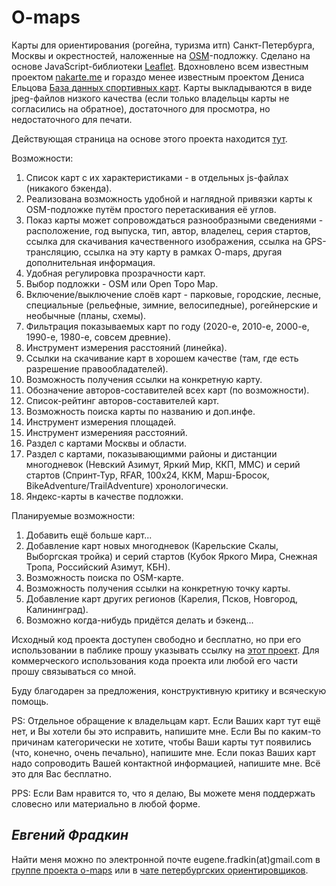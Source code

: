 # O-maps
Карты для ориентирования (рогейна, туризма итп) Санкт-Петербурга, Москвы и окрестностей, наложенные на [OSM](https://www.openstreetmap.org/)-подложку.
Сделано на основе JavaScript-библиотеки [Leaflet](https://leafletjs.com/). 
Вдохновлено всем известным проектом [nakarte.me](https://nakarte.me) и гораздо менее известным проектом Дениса Ельцова [База данных спортивных карт](http://www.northernwind.spb.ru/mapbase/online/).
Карты выкладываются в виде jpeg-файлов низкого качества (если только владельцы карты не согласились на обратное), достаточного для просмотра, но недостаточного для печати.

Действующая страница на основе этого проекта находится [тут](https://o-maps.spb.ru/).

Возможности:
1. Список карт с их характеристиками - в отдельных js-файлах (никакого бэкенда).
2. Реализована возможность удобной и наглядной привязки карты к OSM-подложке путём простого перетаскивания её углов.
3. Показ карты может сопровождаться разнообразными сведениями - расположение, год выпуска, тип, автор, владелец, серия стартов, ссылка для скачивания качественного изображения, ссылка на GPS-трансляцию, ссылка на эту карту в рамках O-maps, другая дополнительная информация.
4. Удобная регулировка прозрачности карт.
5. Выбор подложки - OSM или Open Topo Map.
6. Включение/выключение слоёв карт - парковые, городские, лесные, специальные (рельефные, зимние, велосипедные), рогейнерские и необычные (планы, схемы).
7. Фильтрация показываемых карт по году (2020-е, 2010-е, 2000-е, 1990-е, 1980-е, совсем древние).
8. Инструмент измерения расстояний (линейка).
9. Ссылки на скачивание карт в хорошем качестве (там, где есть разрешение правообладателей).
10. Возможность получения ссылки на конкретную карту.
11. Обозначение авторов-составителей всех карт (по возможности).
12. Список-рейтинг авторов-составителей карт.
13. Возможность поиска карты по названию и доп.инфе.
14. Инструмент измерения площадей.
15. Инструмент измеренияя расстояний.
16. Раздел с картами Москвы и области.
17. Раздел с картами, показывающимми районы и дистанции многодневок (Невский Азимут, Яркий Мир, ККП, ММС) и серий стартов (Спринт-Тур, RFAR, 100х24, ККМ, Марш-Бросок, BikeAdventure/TrailAdventure) хронологически.
18. Яндекс-карты в качестве подложки.

Планируемые возможности:
1. Добавить ещё больше карт...
2. Добавление карт новых многодневок (Карельские Скалы, Выборгская тройка) и серий стартов (Кубок Яркого Мира, Снежная Тропа, Российский Азимут, КБН).
3. Возможность поиска по OSM-карте.
4. Возможность получения ссылки на конкретную точку карты.
5. Добавление карт других регионов (Карелия, Псков, Новгород, Калининград).
6. Возможно когда-нибудь придётся делать и бэкенд...

Исходный код проекта доступен свободно и бесплатно, но при его использовании в паблике прошу указывать ссылку на [этот проект](https://github.com/efradkin/o-maps). Для коммерческого использования кода проекта или любой его части прошу связываться со мной.

Буду благодарен за предложения, конструктивную критику и всяческую помощь.

PS: Отдельное обращение к владельцам карт. 
Если Ваших карт тут ещё нет, и Вы хотели бы это исправить, напишите мне.
Если Вы по каким-то причинам категорически не хотите, чтобы Ваши карты тут появились (что, конечно, очень печально), напишите мне.
Если показ Ваших карт надо сопроводить Вашей контактной информацией, напишите мне.
Всё это для Вас бесплатно.

PPS: Если Вам нравится то, что я делаю, Вы можете меня поддержать словесно или материально в любой форме.

_Евгений Фрадкин_ 
---
Найти меня можно по электронной почте eugene.fradkin(at)gmail.com в [группе проекта o-maps](https://t.me/o_maps) или в [чате петербургских ориентировщиков](https://t.me/orient_spb).
